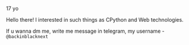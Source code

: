 17 yo


Hello there!
I interested in such things as CPython and Web technologies.

If u wanna dm me, write me message in telegram, my username - `@backinblacknext`
